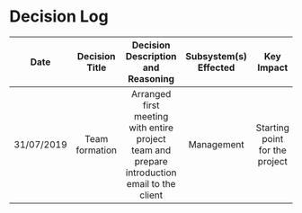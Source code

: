 
# Decision Log 
|Date|Decision Title|Decision Description and Reasoning|Subsystem(s) Effected|Key Impact|Supporting Documents| Status|Approved By| Resulting Actions| Comments|
| :--------------: | :--------------: | :--------------: | :---------------: | :---------------: | :---------------: | :--------------: | :--------------: | :--------------: | :---------------: |
|31/07/2019|Team formation | Arranged first meeting with entire project team and prepare introduction email to the client|Management|Starting point for the project |Meeting minute 31/07/2019|Approved|||
